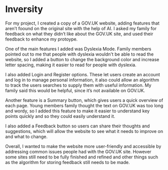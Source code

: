 # Inversity

For my project, I created a copy of a GOV.UK website, adding features that aren’t foound on the original site with the help of AI. I asked my family for feedback on what they didn’t like about the GOV.UK site, and used their feedback to enhance my protoype.

One of the main features I added was Dyslexia Mode. Family members pointed out to me that people with dyslexia wouldn't be able to read the website, so I added a button to change the background color and increase letter spacing, making it easier to read for people with dyslexia.

I also added Login and Register options. These let users create an account and log in to manage personal information, it also could allow an algorithm to track the users searches to supply them with useful information. My family said this would be helpful, since it’s not available on GOV.UK.

Another feature is a Summary button, which gives users a quick overview of each page. Young members family thought the text on GOV.UK was too long and wordy, so I added this feature to make it easier to understand key points quickly and so they could easily understand it.

I also added a Feedback button so users can share their thoughts and suggestions, which will allow the website to see what it needs to improve on and what to change.

Overall, I wanted to make the website more user-friendly and accessible by addressing common issues people had with the GOV.UK site. However some sites still need to be fully finished and refined and other things such as the algorithm for storing feedback still needs to be made.
